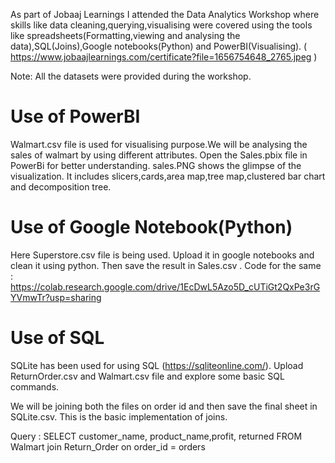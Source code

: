 As part of Jobaaj Learnings I attended the Data Analytics Workshop where skills like data cleaning,querying,visualising were covered using the tools like spreadsheets(Formatting,viewing and analysing the data),SQL(Joins),Google notebooks(Python) and PowerBI(Visualising). ( https://www.jobaajlearnings.com/certificate?file=1656754648_2765.jpeg )

Note: All the datasets were provided during the workshop.
# Use of PowerBI
Walmart.csv file is used for visualising purpose.We will be analysing the sales of walmart by using different attributes.
Open the Sales.pbix file in PowerBi for better understanding. sales.PNG shows the glimpse of the visualization. It includes slicers,cards,area map,tree map,clustered bar chart and decomposition tree.
# Use of Google Notebook(Python)
Here Superstore.csv file is being used. Upload it in google notebooks and clean it using python. Then save the result in Sales.csv . 
Code for the same : https://colab.research.google.com/drive/1EcDwL5Azo5D_cUTiGt2QxPe3rGYVmwTr?usp=sharing
# Use of SQL
SQLite has been used for using SQL (https://sqliteonline.com/). Upload ReturnOrder.csv and Walmart.csv file and explore some basic SQL commands. 

We will be joining both the files on order id and then save the final sheet in SQLite.csv. This is the basic implementation of joins.

Query : SELECT customer_name, product_name,profit, returned 
FROM Walmart join Return_Order
on order_id = orders

